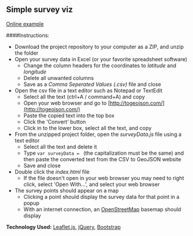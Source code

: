## Simple survey viz

[Online example](http://americanredcross.github.io/SimpleSurveyViz/)

####Instructions:
- Download the project repository to your computer as a ZIP, and unzip the folder
- Open your survey data in Excel (or your favorite spreadsheet software)
	- Change the column headers for the coordinates to _latitude_ and _longitude_
	- Delete all unwanted columns
	- Save as a _Comma Seperated Values (.csv)_ file and close
- Open the csv file in a text editor such as Notepad or TextEdit
	- Select all the text (ctrl+A / command+A) and copy
	- Open your web browser and go to [http://togeojson.com/](http://togeojson.com/)
	- Paste the copied text into the top box
	- Click the 'Convert' button
	- Click in to the lower box, select all the text, and copy
- From the unzipped project folder, open the _surveyData.js_ file using a text editor
	- Select all the text and delete it
	- Type `var surveyData = ` (the capitalization must be the same) and then paste the converted text from the CSV to GeoJSON website
	- Save and close
- Double click the _index.html_ file
	- If the file doesn't open in your web browser you may need to right click, select 'Open With...', and select your web browser
- The survey points should appear on a map
	- Clicking a point should display the survey data for that point in a popup
	- With an internet connection, an [OpenStreetMap](http://www.openstreetmap.org/) basemap should display

**Technology Used:** [Leaflet.js](http://leafletjs.com/), [jQuery](http://jquery.com/), [Bootstrap](http://getbootstrap.com/)
